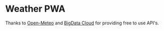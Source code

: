 # Weather PWA

Thanks to [Open-Meteo](https://open-meteo.com/) and [BigData Cloud](https://www.bigdatacloud.com/) for providing free to use API's.
